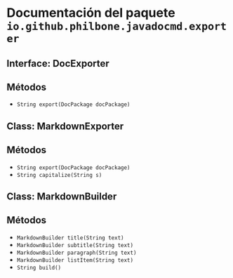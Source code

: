 # Documentación del paquete `io.github.philbone.javadocmd.exporter`

## Interface: DocExporter

## Métodos

- `String export(DocPackage docPackage)`
## Class: MarkdownExporter

## Métodos

- `String export(DocPackage docPackage)`
- `String capitalize(String s)`
## Class: MarkdownBuilder

## Métodos

- `MarkdownBuilder title(String text)`
- `MarkdownBuilder subtitle(String text)`
- `MarkdownBuilder paragraph(String text)`
- `MarkdownBuilder listItem(String text)`
- `String build()`
